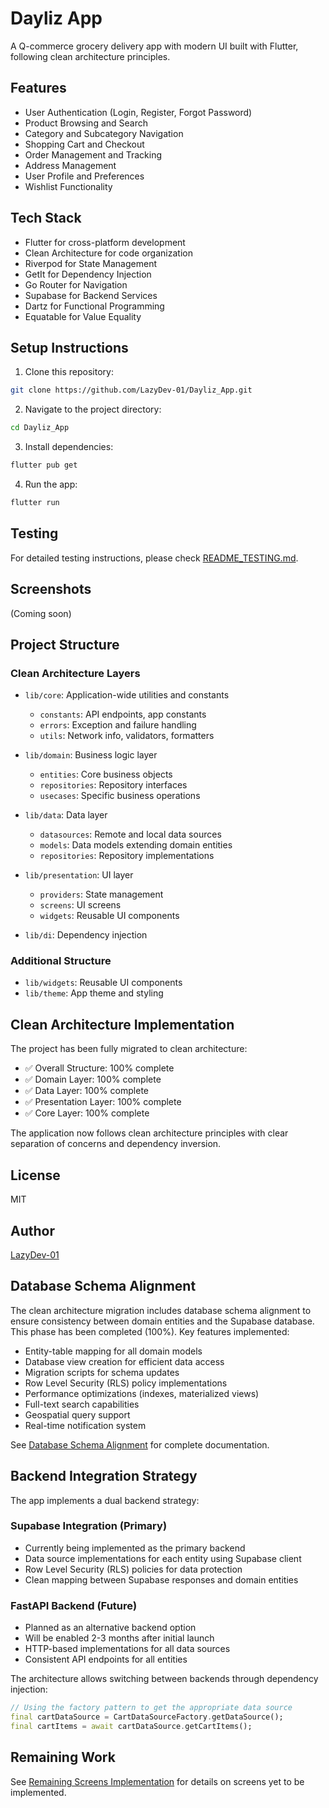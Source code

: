 # Dayliz App

A Q-commerce grocery delivery app with modern UI built with Flutter, following clean architecture principles.

## Features

- User Authentication (Login, Register, Forgot Password)
- Product Browsing and Search
- Category and Subcategory Navigation
- Shopping Cart and Checkout
- Order Management and Tracking
- Address Management
- User Profile and Preferences
- Wishlist Functionality

## Tech Stack

- Flutter for cross-platform development
- Clean Architecture for code organization
- Riverpod for State Management
- GetIt for Dependency Injection
- Go Router for Navigation
- Supabase for Backend Services
- Dartz for Functional Programming
- Equatable for Value Equality

## Setup Instructions

1. Clone this repository:
```bash
git clone https://github.com/LazyDev-01/Dayliz_App.git
```

2. Navigate to the project directory:
```bash
cd Dayliz_App
```

3. Install dependencies:
```bash
flutter pub get
```

4. Run the app:
```bash
flutter run
```

## Testing

For detailed testing instructions, please check [README_TESTING.md](README_TESTING.md).

## Screenshots

(Coming soon)

## Project Structure

### Clean Architecture Layers

- `lib/core`: Application-wide utilities and constants
  - `constants`: API endpoints, app constants
  - `errors`: Exception and failure handling
  - `utils`: Network info, validators, formatters

- `lib/domain`: Business logic layer
  - `entities`: Core business objects
  - `repositories`: Repository interfaces
  - `usecases`: Specific business operations

- `lib/data`: Data layer
  - `datasources`: Remote and local data sources
  - `models`: Data models extending domain entities
  - `repositories`: Repository implementations

- `lib/presentation`: UI layer
  - `providers`: State management
  - `screens`: UI screens
  - `widgets`: Reusable UI components

- `lib/di`: Dependency injection

### Additional Structure

- `lib/widgets`: Reusable UI components
- `lib/theme`: App theme and styling

## Clean Architecture Implementation

The project has been fully migrated to clean architecture:

- ✅ Overall Structure: 100% complete
- ✅ Domain Layer: 100% complete
- ✅ Data Layer: 100% complete
- ✅ Presentation Layer: 100% complete
- ✅ Core Layer: 100% complete

The application now follows clean architecture principles with clear separation of concerns and dependency inversion.

## License

MIT

## Author

[LazyDev-01](https://github.com/LazyDev-01)

## Database Schema Alignment

The clean architecture migration includes database schema alignment to ensure consistency between domain entities and the Supabase database. This phase has been completed (100%). Key features implemented:

- Entity-table mapping for all domain models
- Database view creation for efficient data access
- Migration scripts for schema updates
- Row Level Security (RLS) policy implementations
- Performance optimizations (indexes, materialized views)
- Full-text search capabilities
- Geospatial query support
- Real-time notification system

See [Database Schema Alignment](./docs/database/database_schema_alignment_updated.md) for complete documentation.

## Backend Integration Strategy

The app implements a dual backend strategy:

### Supabase Integration (Primary)

- Currently being implemented as the primary backend
- Data source implementations for each entity using Supabase client
- Row Level Security (RLS) policies for data protection
- Clean mapping between Supabase responses and domain entities

### FastAPI Backend (Future)

- Planned as an alternative backend option
- Will be enabled 2-3 months after initial launch
- HTTP-based implementations for all data sources
- Consistent API endpoints for all entities

The architecture allows switching between backends through dependency injection:

```dart
// Using the factory pattern to get the appropriate data source
final cartDataSource = CartDataSourceFactory.getDataSource();
final cartItems = await cartDataSource.getCartItems();
```

## Remaining Work

See [Remaining Screens Implementation](./docs/remaining_screens_implementation.md) for details on screens yet to be implemented.
